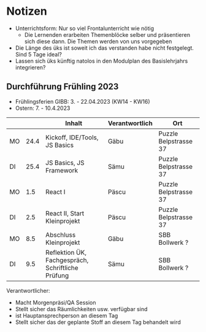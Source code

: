 # Notizen

* Unterrichtsform: Nur so viel Frontalunterricht wie nötig
  * Die Lernenden erarbeiten Themenblöcke selber und präsentieren sich diese dann. Die Themen werden von uns vorgegeben
* Die Länge des üks ist soweit ich das verstanden habe nicht festgelegt. Sind 5 Tage ideal?
* Lassen sich üks künftig natolos in den Modulplan des Basislehrjahrs integrieren?

## Durchführung Frühling 2023

* Frühlingsferien GIBB: 3. - 22.04.2023 (KW14 - KW16)
* Ostern: 7. - 10.4.2023

|    |      | Inhalt                                            | Verantwortlich | Ort                   |
|----|------|---------------------------------------------------|----------------|-----------------------|
| MO | 24.4 | Kickoff, IDE/Tools, JS Basics                     | Gäbu           | Puzzle Belpstrasse 37 |
| DI | 25.4 | JS Basics, JS Framework                           | Sämu           | Puzzle Belpstrasse 37 |
| MO | 1.5  | React I                                           | Päscu          | Puzzle Belpstrasse 37 |
| DI | 2.5  | React II, Start Kleinprojekt                      | Päscu          | Puzzle Belpstrasse 37 |
| MO | 8.5  | Abschluss Kleinprojekt                            | Gäbu           | SBB Bollwerk ?        |
| DI | 9.5  | Reflektion ÜK, Fachgespräch, Schriftliche Prüfung | Sämu           | SBB Bollwerk ?        |

Verantwortlicher: 

* Macht Morgenpräsi/QA Session
* Stellt sicher das Räumlichkeiten usw. verfügbar sind
* ist Hauptansprechperson an diesem Tag
* Stellt sicher das der geplante Stoff an diesem Tag behandelt wird
